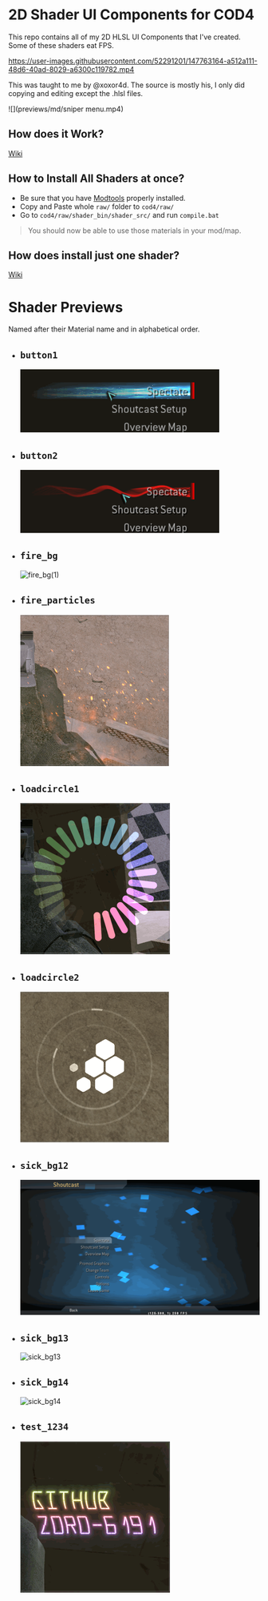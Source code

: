 # 2D Shader UI Components for COD4

This repo contains all of my 2D HLSL UI Components that I've created.
Some of these shaders eat FPS.

https://user-images.githubusercontent.com/52291201/147763164-a512a111-48d6-40ad-8029-a6300c119782.mp4

This was taught to me by @xoxor4d. The source is mostly his, I only did copying and editing except the .hlsl files.

![](previews/md/sniper menu.mp4)

## How does it Work?

[Wiki](https://github.com/Zoro-6191/cod4-2d-shaders/wiki/How-does-it-work%3F)

## How to Install All Shaders at once?

- Be sure that you have [Modtools](https://github.com/promod/CoD4-Mod-Tools) properly installed.
- Copy and Paste whole `raw/` folder to `cod4/raw/`
- Go to `cod4/raw/shader_bin/shader_src/` and run `compile.bat`

> You should now be able to use those materials in your mod/map.

## How does install just one shader?

[Wiki](https://github.com/Zoro-6191/cod4-2d-shaders/wiki/How-to-Install-1-shader)

# Shader Previews

Named after their Material name and in alphabetical order.

- ##  <strong>`button1`</strong>

    ![button1](previews/button1.gif)

- ##  <strong>`button2`</strong>

    ![button2](previews/button2.gif)

- ##  <strong>`fire_bg`</strong>

    ![fire_bg(1)](previews/fire_bg(1).gif)

- ##  <strong>`fire_particles`</strong>

    ![fire_particles](previews/fire_particles.gif)

- ##  <strong>`loadcircle1`</strong>

    ![loadcircle1](previews/loadcircle1.gif)

- ##  <strong>`loadcircle2`</strong>

    ![loadcircle2](previews/loadcircle2.gif)

- ##  <strong>`sick_bg12`</strong>

    ![sick_bg12](previews/sick_bg12.gif)


- ##  <strong>`sick_bg13`</strong>

    ![sick_bg13](previews/sick_bg13.gif)

- ##  <strong>`sick_bg14`</strong>

    ![sick_bg14](previews/sick_bg14.gif)

- ##  <strong>`test_1234`</strong>

    ![test_1234](previews/test_1234.gif)


